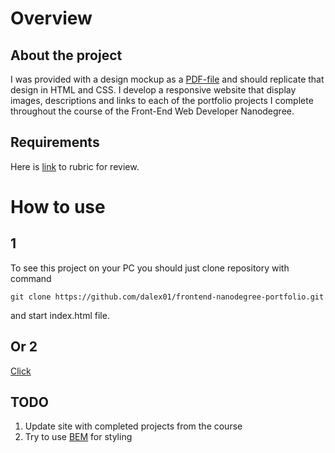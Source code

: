 # Overview

## About the project

I was provided with a design mockup as a [PDF-file](https://github.com/dalex01/frontend-nanodegree-portfolio/blob/master/design-mockup-portfolio.pdf) and should replicate that design in HTML and CSS. I develop a responsive website that display images, descriptions and links to each of the portfolio projects I complete throughout the course of the Front-End Web Developer Nanodegree.

## Requirements
Here is [link](http://i.imgur.com/gkv4c0u.png) to rubric for review.

# How to use

## 1

To see this project on your PC you should just clone repository with command

`git clone https://github.com/dalex01/frontend-nanodegree-portfolio.git`

and start index.html file.

## Or 2

[Click](dalex01.github.io/frontend-nanodegree-portfolio)

## TODO

1. Update site with completed projects from the course
2. Try to use [BEM](https://bem.info) for styling